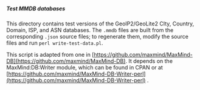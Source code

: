 <!--
 - Copyright (C) Internet Systems Consortium, Inc. ("ISC")
 -
 - This Source Code Form is subject to the terms of the Mozilla Public
 - License, v. 2.0. If a copy of the MPL was not distributed with this
 - file, you can obtain one at https://mozilla.org/MPL/2.0/.
 -
 - See the COPYRIGHT file distributed with this work for additional
 - information regarding copyright ownership.
-->
##### Test MMDB databases

This directory contains test versions of the GeoIP2/GeoLite2 CIty,
Country, Domain, ISP, and ASN databases. The `.mmdb` files are built
from the corresponding `.json` source files; to regenerate them, modify
the source files and run `perl write-test-data.pl`.

This script is adapted from one in
[https://github.com/maxmind/MaxMind-DB](https://github.com/maxmind/MaxMind-DB).
It depends on the MaxMind:DB:Writer module, which can be found in
CPAN or at
[https://github.com/maxmind/MaxMind-DB-Writer-perl](https://github.com/maxmind/MaxMind-DB-Writer-perl) .
